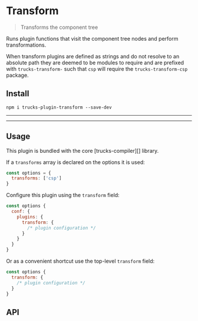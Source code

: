 # Transform

> Transforms the component tree

Runs plugin functions that visit the component tree nodes and perform transformations.

When transform plugins are defined as strings and do not resolve to an absolute path they are deemed to be modules to require and are prefixed with `trucks-transform-` such that `csp` will require the `trucks-transform-csp` package.

## Install

```
npm i trucks-plugin-transform --save-dev
```

***
<!-- @toc -->
***

## Usage

This plugin is bundled with the core [trucks-compiler][] library.

If a `transforms` array is declared on the options it is used:

```javascript
const options = {
  transforms: ['csp']
}
```

Configure this plugin using the `transform` field:

```javascript
const options {
  conf: {
    plugins: {
      transform: {
        /* plugin configuration */
      }
    }
  }
}
```

Or as a convenient shortcut use the top-level `transform` field:

```javascript
const options {
  transform: {
    /* plugin configuration */
  }
}
```

<? @include transforms.md ?>

## API

<? @exec mkapi src/index.js --level=3 ?>

<? @include ../../../documents/license.md ?>
<? @include ../../../documents/links.md ?>
